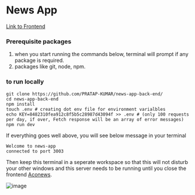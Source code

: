 # News App

[Link to Frontend](https://github.com/PRATAP-KUMAR/news-app-front-end)

### Prerequisite packages

1. when you start running the commands below, terminal will prompt if any package is required.  
2. packages like git, node, npm.

### to run locally

```
git clone https://github.com/PRATAP-KUMAR/news-app-back-end/
cd news-app-back-end
npm install
touch .env # creating dot env file for environment varialbles
echo KEY=8482310fea912c8f5b5c28987d43094f >> .env # (only 100 requests per day, if over, Fetch response will be an array of error messages)
npm run dev
```

If everything goes well above, you will see below message in your terminal
```
Welcome to news-app
connected to port 3003
```

Then keep this terminal in a seperate workspace so that this will not disturb your other windows and this server needs to be running until you close the frontend
[Aconews](https://pratap-panabaka-aconews.web.app/).

![image](https://github.com/user-attachments/assets/495e20d9-74c8-41b8-b6ee-7a32923a0f71)
